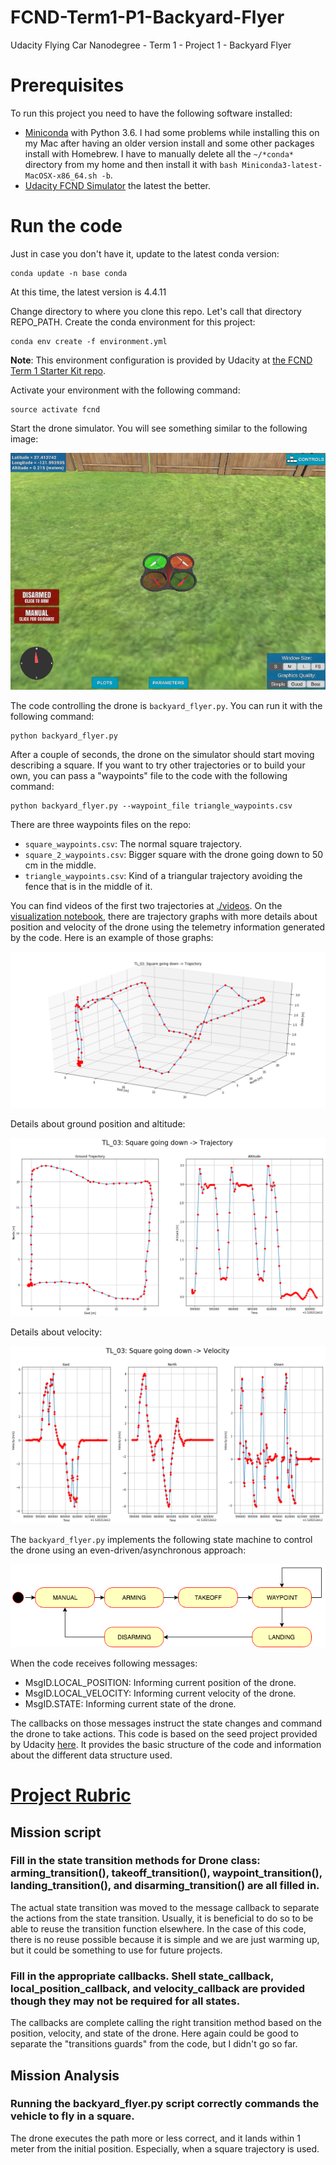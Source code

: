 # FCND-Term1-P1-Backyard-Flyer
Udacity Flying Car Nanodegree - Term 1 - Project 1 - Backyard Flyer


# Prerequisites

To run this project you need to have the following software installed:

- [Miniconda](https://conda.io/miniconda.html) with Python 3.6. I had some problems while installing this on my Mac after having an older version install and some other packages install with Homebrew. I have to manually delete all the `~/*conda*` directory from my home and then install it with `bash Miniconda3-latest-MacOSX-x86_64.sh -b`.
- [Udacity FCND Simulator](https://github.com/udacity/FCND-Simulator-Releases/releases) the latest the better.

# Run the code
Just in case you don't have it, update to the latest conda version:
```
conda update -n base conda
```
At this time, the latest version is 4.4.11

Change directory to where you clone this repo. Let's call that directory REPO_PATH. Create the conda environment for this project:
```
conda env create -f environment.yml
```
**Note**: This environment configuration is provided by Udacity at [the FCND Term 1 Starter Kit repo](https://github.com/udacity/FCND-Term1-Starter-Kit).

Activate your environment with the following command:
```
source activate fcnd
```

Start the drone simulator. You will see something similar to the following image:

![Udacity's FCND Simulator](./images/FCND-Simulator.png)

The code controlling the drone is `backyard_flyer.py`. You can run it with the following command:
```
python backyard_flyer.py
```

After a couple of seconds, the drone on the simulator should start moving describing a square. If you want to try other trajectories or to build your own, you can pass a "waypoints" file to the code with the following command:
```
python backyard_flyer.py --waypoint_file triangle_waypoints.csv
```
There are three waypoints files on the repo:
- `square_waypoints.csv`: The normal square trajectory.
- `square_2_waypoints.csv`: Bigger square with the drone going down to 50 cm in the middle.
- `triangle_waypoints.csv`: Kind of a triangular trajectory avoiding the fence that is in the middle of it.

You can find videos of the first two trajectories at [./videos](./videos).
On the [visualization notebook](./Visualizations/Telemetry.ipynb), there are trajectory graphs with more details about position and velocity of the drone using the telemetry information generated by the code. Here is an example of those graphs:

![Square Going Down Trajectory 3D](./images/SquareGoingDown3D.png)

Details about ground position and altitude:

![Square Going Down Trajectory](./images/SquareGoingDownTrajectory.png)

Details about velocity:

![Square Going Down Trajectory](./images/SquareGoingDownVelocity.png)

The `backyard_flyer.py` implements the following state machine to control the drone using an even-driven/asynchronous approach:

![Drone states](./images/FlightStates.png)

When the code receives following messages:
- MsgID.LOCAL_POSITION: Informing current position of the drone.
- MsgID.LOCAL_VELOCITY: Informing current velocity of the drone.
- MsgID.STATE: Informing current state of the drone.

The callbacks on those messages instruct the state changes and command the drone to take actions. This code is based on the seed project provided by Udacity [here](https://github.com/udacity/FCND-Backyard-Flyer). It provides the basic structure of the code and information about the different data structure used.

# [Project Rubric](https://review.udacity.com/#!/rubrics/1216/view)
## Mission script
### Fill in the state transition methods for Drone class: arming_transition(), takeoff_transition(), waypoint_transition(), landing_transition(), and disarming_transition() are all filled in.

The actual state transition was moved to the message callback to separate the actions from the state transition. Usually, it is beneficial to do so to be able to reuse the transition function elsewhere. In the case of this code, there is no reuse possible because it is simple and we are just warming up, but it could be something to use for future projects.

### Fill in the appropriate callbacks. Shell state_callback, local_position_callback, and velocity_callback are provided though they may not be required for all states.

The callbacks are complete calling the right transition method based on the position, velocity, and state of the drone. Here again could be good to separate the "transitions guards" from the code, but I didn't go so far.

## Mission Analysis
### Running the backyard_flyer.py script correctly commands the vehicle to fly in a square.

The drone executes the path more or less correct, and it lands within 1 meter from the initial position. Especially, when a square trajectory is used.
